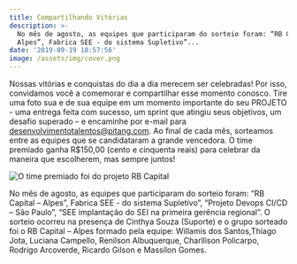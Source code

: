 ```yaml
---
title: Compartilhando Vitórias
description: >-
  No mês de agosto, as equipes que participaram do sorteio foram: “RB Capital –
  Alpes”, Fabrica SEE - do sistema Supletivo”...
date: '2019-09-19 10:57:56'
image: /assets/img/cover.png
---
```

Nossas vitórias e conquistas do dia a dia merecem ser celebradas! Por isso, convidamos você a comemorar e compartilhar esse momento conosco. Tire uma foto sua e de sua equipe em um momento importante do seu PROJETO - uma entrega feita com sucesso, um sprint que atingiu seus objetivos, um desafio superado – e encaminhe por e-mail para desenvolvimentotalentos@pitang.com.  Ao final de cada mês, sorteamos entre as equipes que se candidataram a grande vencedora. O time premiado ganha R$150,00 (cento e cinquenta reais) para celebrar da maneira que escolherem, mas sempre juntos!  



![O time premiado foi do projeto RB Capital](/assets/img/compartilhando_vitorias.jpg "Time RB Capital ")

No mês de agosto, as equipes que participaram do sorteio foram: “RB Capital – Alpes”, Fabrica SEE - do sistema Supletivo”, “Projeto Devops CI/CD – São Paulo”, “SEE implantação do SEI na primeira gerência regional”. O sorteio ocorreu na presença de Cinthya Souza (Suporte) e o grupo sorteado foi o RB Capital – Alpes formado pela equipe: Willamis dos Santos,Thiago Jota, Luciana Campello, Renilson Albuquerque, Charllison Policarpo, Rodrigo Arcoverde, Ricardo Gilson e Massilon Gomes.
